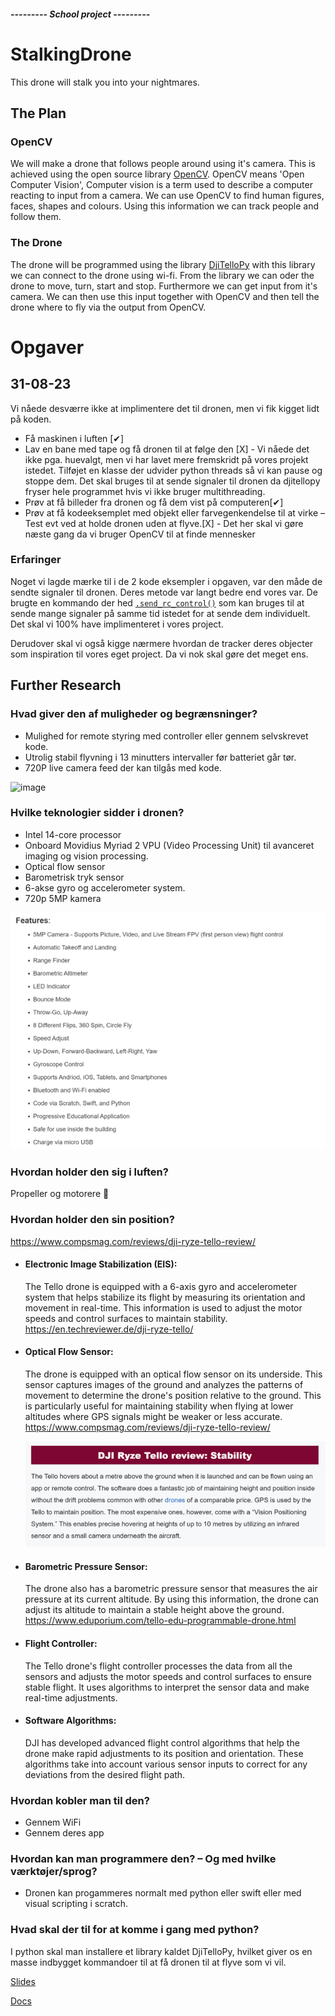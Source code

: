 ##### --------- School project ---------
# StalkingDrone
This drone will stalk you into your nightmares.

## The Plan
### OpenCV
We will make a drone that follows people around using it's camera. This is achieved using the open source library [OpenCV](https://opencv.org/).
OpenCV means 'Open Computer Vision', Computer vision is a term used to describe a computer reacting to input from a camera. We can use OpenCV to find human figures, faces, shapes and colours. Using this information we can track people and follow them.

### The Drone
The drone will be programmed using the library [DjiTelloPy](https://github.com/damiafuentes/DJITelloPy) with this library we can connect to the drone using wi-fi. From the library we can oder the drone to move, turn, start and stop. Furthermore we can get input from it's camera. We can then use this input together with OpenCV and then tell the drone where to fly via the output from OpenCV.

# Opgaver
## 31-08-23
Vi nåede desværre ikke at implimentere det til dronen, men vi fik kigget lidt på koden.
- Få maskinen i luften [✔]
- Lav en bane med tape og få dronen til at følge den [X] - Vi nåede det ikke pga. huevalgt, men vi har lavet mere fremskridt på vores projekt istedet. Tilføjet en klasse der udvider python threads så vi kan pause og stoppe dem. Det skal bruges til at sende signaler til dronen da djitellopy fryser hele programmet hvis vi ikke bruger multithreading.
- Prøv at få billeder fra dronen og få dem vist på computeren[✔]
- Prøv at få kodeeksemplet med objekt eller farvegenkendelse til at virke – Test evt ved at holde dronen uden at flyve.[X] - Det her skal vi gøre næste gang da vi bruger OpenCV til at finde mennesker

### Erfaringer
Noget vi lagde mærke til i de 2 kode eksempler i opgaven, var den måde de sendte signaler til dronen.
Deres metode var langt bedre end vores var. De brugte en kommando der hed [`.send_rc_control()`](https://djitellopy.readthedocs.io/en/latest/tello/#djitellopy.tello.Tello.send_rc_control) som kan bruges til at sende mange signaler på samme tid istedet for at sende dem individuelt. Det skal vi 100% have implimenteret i vores project.

Derudover skal vi også kigge nærmere hvordan de tracker deres objecter som inspiration til vores eget project. Da vi nok skal gøre det meget ens.

## Further Research

### Hvad giver den af muligheder og begrænsninger?
- Mulighed for remote styring med controller eller gennem selvskrevet kode.
- Utrolig stabil flyvning i 13 minutters intervaller før batteriet går tør.
- 720P live camera feed der kan tilgås med kode.

![image](https://github.com/KneeCapStealer/StalkingDrone/assets/104348534/20f25577-dc77-46e5-a904-ca567fc93f76)

### Hvilke teknologier sidder i dronen?
- Intel 14-core processor
- Onboard Movidius Myriad 2 VPU (Video Processing Unit) til avanceret imaging og vision processing.
- Optical flow sensor
- Barometrisk tryk sensor
- 6-akse gyro og accelerometer system.
- 720p 5MP kamera

![image](https://github.com/KneeCapStealer/StalkingDrone/blob/main/pictures/GitHUB%20pictures/dji_tello_features.png?raw=true)

### Hvordan holder den sig i luften?
Propeller og motorere 🙂

### Hvordan holder den sin position?
https://www.compsmag.com/reviews/dji-ryze-tello-review/

- #### Electronic Image Stabilization (EIS):
  The Tello drone is equipped with a 6-axis gyro and accelerometer system that helps stabilize its flight by measuring its orientation and movement
  in real-time. This information is used to adjust the motor speeds and control surfaces to maintain stability.
  https://en.techreviewer.de/dji-ryze-tello/

- #### Optical Flow Sensor:
  The drone is equipped with an optical flow sensor on its underside. This sensor captures images of the ground and analyzes the patterns of
  movement to determine the drone's position relative to the ground. This is particularly useful for maintaining stability when flying at lower
  altitudes where GPS signals might be weaker or less accurate.
  https://www.compsmag.com/reviews/dji-ryze-tello-review/
  
  ![image](https://github.com/KneeCapStealer/StalkingDrone/blob/main/pictures/GitHUB%20pictures/DJI_tello_stability.png?raw=true)

- #### Barometric Pressure Sensor:
  The drone also has a barometric pressure sensor that measures the air pressure at its current altitude. By using this information, the drone can
  adjust its altitude to maintain a stable height above the ground.
  https://www.eduporium.com/tello-edu-programmable-drone.html

- #### Flight Controller:
  The Tello drone's flight controller processes the data from all the sensors and adjusts the motor speeds and control surfaces to ensure stable
  flight. It uses algorithms to interpret the sensor data and make real-time adjustments.

- #### Software Algorithms:
  DJI has developed advanced flight control algorithms that help the drone make rapid adjustments to its position and orientation. These algorithms
  take into account various sensor inputs to correct for any deviations from the desired flight path.

### Hvordan kobler man til den?
- Gennem WiFi
- Gennem deres app

### Hvordan kan man programmere den? – Og med hvilke værktøjer/sprog?
- Dronen kan progammeres normalt med python eller swift eller med visual scripting i scratch.

### Hvad skal der til for at komme i gang med python?
I python skal man installere et library kaldet DjiTelloPy, hvilket giver os en masse indbygget kommandoer til at få dronen til at flyve som vi vil.


[Slides](https://docs.google.com/presentation/d/1WnB7Oa8djt5TXJY0MSV2IE0C44vwi-oS0N73car16F8/edit?usp=sharing)

[Docs](https://docs.google.com/document/d/1SxukPcr4lkwFjZu1Y7ejZoejWrY_VKYavuYP73BwPDw/edit?usp=sharing)
